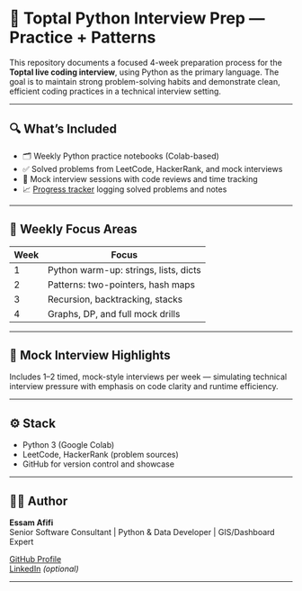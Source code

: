 # 🧠 Toptal Python Interview Prep — Practice + Patterns

This repository documents a focused 4-week preparation process for the **Toptal live coding interview**, using Python as the primary language. The goal is to maintain strong problem-solving habits and demonstrate clean, efficient coding practices in a technical interview setting.

---

## 🔍 What’s Included

- 🗂️ Weekly Python practice notebooks (Colab-based)
- ✅ Solved problems from LeetCode, HackerRank, and mock interviews
- 🧪 Mock interview sessions with code reviews and time tracking
- 📈 [Progress tracker](tracking/progress_log.csv) logging solved problems and notes

---

## 📆 Weekly Focus Areas

| Week | Focus                                |
|------|--------------------------------------|
| 1    | Python warm-up: strings, lists, dicts |
| 2    | Patterns: two-pointers, hash maps     |
| 3    | Recursion, backtracking, stacks       |
| 4    | Graphs, DP, and full mock drills      |

---

## 🧪 Mock Interview Highlights

Includes 1–2 timed, mock-style interviews per week — simulating technical interview pressure with emphasis on code clarity and runtime efficiency.

---

## ⚙️ Stack

- Python 3 (Google Colab)
- LeetCode, HackerRank (problem sources)
- GitHub for version control and showcase

---

## 👨‍💻 Author

**Essam Afifi**  
Senior Software Consultant | Python & Data Developer | GIS/Dashboard Expert

[GitHub Profile](https://github.com/essamun)  
[LinkedIn](https://linkedin.com/in/your-link) *(optional)*

---

